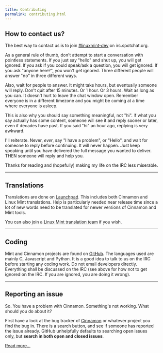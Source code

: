 ```yaml
---
title: Contributing
permalink: contributing.html
---
```

<div class="flex flex-row">
    <div style="width:auto">
        <h2>How to contact us?</h2>
        <p>The best way to contact us is to join <a href="irc://irc.spotchat.org/linuxmint-dev">#linuxmint-dev</a> on irc.spotchat.org.</p>
        <p>As a general rule of thumb, don't attempt to start a conversation with pointless statements. If you just say "hello" and shut up, you will get ignored. If you ask if you could speak/ask a question, you will get ignored. If you ask "anyone here?", you won't get ignored. Three different people will answer "no" in three different ways.</p>
    </div>
    <div>
        <i class="fa fa-comments" style="font-size:10rem;margin-left:1rem"></i>
    </div>
</div>

<p>Also, wait for people to answer. It might take hours, but eventually someone will reply. Don't quit after 15 minutes. Or 1 hour. Or 3 hours. Wait as long as you can. It doesn't hurt to leave the chat window open. Remember everyone is in a different timezone and you might be coming at a time where everyone is asleep.</p>
<p>This is also why you should say something meaningful, not "hi". If what you say actually has some content, someone will see it and reply sooner or later, even if decades have past. If you said "hi" an hour ago, replying is very awkward.</p>
<p>I'll reiterate. Never, <em>ever</em>, say "I have a problem", or "Hello", and wait for someone to reply before continuing. It will never happen. Just keep speaking until you have delivered the full message you wanted to deliver. THEN someone will reply and help you.</p>
<p>Thanks for reading and (hopefully) making my life on the IRC less miserable.</p>

---

<div class="flex flex-row">
    <div>
        <i class="fa fa-language" style="font-size:10rem;margin-right:1rem"></i>
    </div>
    <div>
        <h2>Translations</h2>
        <p>Translations are done on <a href="https://translations.launchpad.net/linuxmint/latest/+templates">Launchpad</a>. This includes both Cinnamon and Linux Mint translations. Help is particularly needed near release time since a lot of new words need to be translated for newer versions of Cinnamon and Mint tools.</p>
        <p>You can also join a <a href="https://translations.launchpad.net/+groups/linux-mint">Linux Mint translation team</a> if you wish.</p>
    </div>
</div>

---

<div class="flex flex-row">
    <div>
        <h2>Coding</h2>
        <p>Mint and Cinnamon projects are found on <a href="https://github.com/linuxmint/">GitHub</a>. The languages used are mainly C, Javascript and Python. It is a good idea to talk to us on the IRC before starting any coding work. Do not email developers directly. Everything shall be discussed on the IRC (see above for how not to get ignored on the IRC. If you are ignored, you are doing it wrong).</p>
    </div>
    <div>
        <i class="fa fa-github" style="font-size:10rem;margin-left:1rem"></i>
    </div>
</div>

---

<div class="flex flex-row">
    <div>
        <i class="fa fa-bug" style="font-size:10rem;margin-right:1rem"></i>
    </div>
    <div>
        <h2>Reporting an issue</h2>
        <p>So. You have a problem with Cinnamon. Something's not working. What should you do about it?</p>
        <p>First have a look at the bug tracker of <a href="https://github.com/linuxmint/Cinnamon/issues">Cinnamon</a> or whatever project you find the bug in. 
        There is a search button, and see if someone has reported the issue already. GitHub unhelpfully defaults to searching open issues only, but <strong>search in both open and closed issues</strong>. </p>
        <a href="/reporting-an-issue.html">Read more...</a>
    </div>
</div>

